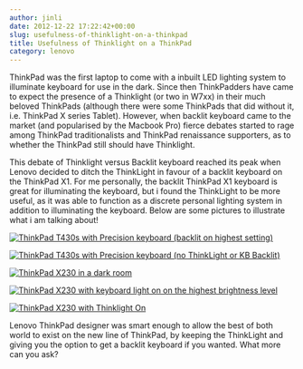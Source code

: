 ```yaml
---
author: jinli
date: 2012-12-22 17:22:42+00:00
slug: usefulness-of-thinklight-on-a-thinkpad
title: Usefulness of Thinklight on a ThinkPad
category: lenovo
---
```

ThinkPad was the first laptop to come with a inbuilt LED lighting system to illuminate keyboard for use in the dark. Since then ThinkPadders have came to expect the presence of a Thinklight (or two in W7xx) in their much beloved ThinkPads (although there were some ThinkPads that did without it, i.e. ThinkPad X series Tablet). However, when backlit keyboard came to the market (and popularised by the Macbook Pro) fierce debates started to rage among ThinkPad traditionalists and ThinkPad renaissance supporters, as to whether the ThinkPad still should have Thinklight.

This debate of Thinklight versus Backlit keyboard reached its peak when Lenovo decided to ditch the ThinkLight in favour of a backlit keyboard on the ThinkPad X1. For me personally, the backlit ThinkPad X1 keyboard is great for illuminating the keyboard, but i found the ThinkLight to be more useful, as it was able to function as a discrete personal lighting system in addition to illuminating the keyboard. Below are some pictures to illustrate what i am talking about!

<!-- more -->



[![ThinkPad T430s with Precision keyboard (backlit on highest setting)](http://farm9.staticflickr.com/8492/8294185744_c347b9894b_z.jpg)](http://www.flickr.com/photos/lead_org/8294185744/)

<!-- more -->

[![ThinkPad T430s with Precision keyboard (no ThinkLight or KB Backlit)](http://farm9.staticflickr.com/8081/8293136911_b6f11a9384_z.jpg)](http://www.flickr.com/photos/lead_org/8293136911/)

[![ThinkPad X230 in a dark room](http://farm9.staticflickr.com/8069/8283162330_08fe3892d5_z.jpg)](http://www.flickr.com/photos/lead_org/8283162330/)

[![ThinkPad X230 with keyboard light on on the highest brightness level](http://farm9.staticflickr.com/8352/8283165204_989e53df6a_z.jpg)](http://www.flickr.com/photos/lead_org/8283165204/)

[![ThinkPad X230 with Thinklight On](http://farm9.staticflickr.com/8207/8282109017_596e2e53f8_z.jpg)](http://www.flickr.com/photos/lead_org/8282109017/)



Lenovo ThinkPad designer was smart enough to allow the best of both world to exist on the new line of ThinkPad, by keeping the ThinkLight and giving you the option to get a backlit keyboard if you wanted. What more can you ask? 

